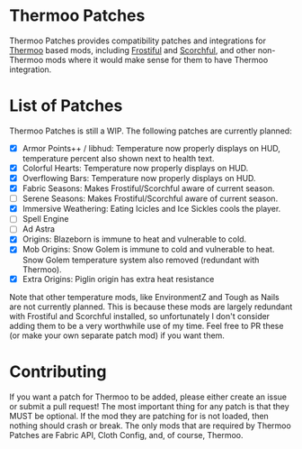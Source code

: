 # Thermoo Patches

Thermoo Patches provides compatibility patches and integrations for [Thermoo](https://github.com/TheDeathlyCow/thermoo/) based mods, including [Frostiful](https://github.com/TheDeathlyCow/frostiful/) and [Scorchful](https://github.com/TheDeathlyCow/scorchful/), and other non-Thermoo mods where it would make sense for them to have Thermoo integration.

# List of Patches

Thermoo Patches is still a WIP. The following patches are currently planned:
- [x] Armor Points++ / libhud: Temperature now properly displays on HUD, temperature percent also shown next to health text.
- [x] Colorful Hearts: Temperature now properly displays on HUD.
- [x] Overflowing Bars: Temperature now properly displays on HUD.
- [x] Fabric Seasons: Makes Frostiful/Scorchful aware of current season.
- [ ] Serene Seasons: Makes Frostiful/Scorchful aware of current season.
- [x] Immersive Weathering: Eating Icicles and Ice Sickles cools the player.
- [ ] Spell Engine
- [ ] Ad Astra
- [x] Origins: Blazeborn is immune to heat and vulnerable to cold.
- [x] Mob Origins: Snow Golem is immune to cold and vulnerable to heat. Snow Golem temperature system also removed (redundant with Thermoo).
- [x] Extra Origins: Piglin origin has extra heat resistance

Note that other temperature mods, like EnvironmentZ and Tough as Nails are not currently planned. This is because these mods are largely redundant with Frostiful and Scorchful installed, so unfortunately I don't consider adding them to be a very worthwhile use of my time. Feel free to PR these (or make your own separate patch mod) if you want them.  

# Contributing 

If you want a patch for Thermoo to be added, please either create an issue or submit a pull request! The most important thing for any patch is that they MUST be optional. If the mod they are patching for is not loaded, then nothing should crash or break. The only mods that are required by Thermoo Patches are Fabric API, Cloth Config, and, of course, Thermoo. 